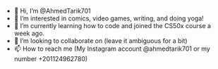 - 👋 Hi, I’m @AhmedTarik701
- 👀 I’m interested in comics, video games, writing, and doing yoga!
- 🌱 I’m currently learning how to code and joined the CS50x course a week ago.
- 💞️ I’m looking to collaborate on (leave it ambiguous for a bit)
- 📫 How to reach me (My Instagram account @ahmedtarik701 or my number +201124962780)

<!---
AhmedTarik701/AhmedTarik701 is a ✨ special ✨ repository because its `README.md` (this file) appears on your GitHub profile.
You can click the Preview link to take a look at your changes.
--->
